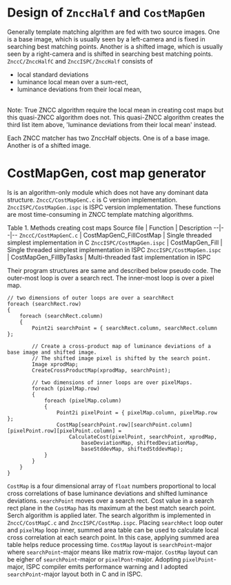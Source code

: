 # Design of `ZnccHalf` and `CostMapGen`
Generally template matching algrithm are fed with two source images.
One is a base image, which is usually seen by a left-camera and is fixed in searching best matching points.
Another is a shifted image, which is usually seen by a right-camera and is shifted in searching best matching points.
`ZnccC/ZnccHalfC` and `ZnccISPC/ZnccHalf` consists of 
* local standard deviations
* luminance local mean over a sum-rect,
* luminance deviations from their local mean,
<br>
Note: True ZNCC algorithm require the local mean in creating cost maps but this quasi-ZNCC algorithm
does not. This quasi-ZNCC algorithm creates the third list item above, 'luminance deviations from their local mean' instead.

Each ZNCC matcher has two ZnccHalf objects. One is of a base image. Another is of a shifted image.

# CostMapGen, cost map generator
Is is an algorithm-only module which does not have any dominant data structure.
`ZnccC/CostMapGenC.c` is C version implementation. `ZnccISPC/CostMapGen.ispc` is ISPC version implementation.
These functions are most time-consuming in ZNCC template matching algorithms.

Table 1. Methods creating cost maps
Source file | Function | Description
--|--|--
`ZnccC/CostMapGenC.c` | CostMapGenC_FillCostMap | Single threaded simplest implementation in C
`ZnccISPC/CostMapGen.ispc` | CostMapGen_Fill | Single threaded simplest implementation in ISPC
`ZnccISPC/CostMapGen.ispc` | CostMapGen_FillByTasks | Multi-threaded fast implementation in ISPC
<br>

Their program structures are same and described below pseudo code. The outer-most loop is over a search rect.
The inner-most loop is over a pixel map.
```
// two dimensions of outer loops are over a searchRect
foreach (searchRect.row)
{
    foreach (searchRect.column)
    {
        Point2i searchPoint = { searchRect.column, searchRect.column };

        // Create a cross-product map of luminance deviations of a base image and shifted image.
        // The shifted image pixel is shifted by the search point.
        Image xprodMap;
        CreateCrossProductMap(xprodMap, searchPoint);
        
        // two dimensions of inner loops are over pixelMaps.
        foreach (pixelMap.row)
        {
            foreach (pixelMap.column)
            {
                Point2i pixelPoint = { pixelMap.column, pixelMap.row };
                CostMap[searchPoint.row][searchPoint.column][pixelPoint.row][pixelPoint.column] =
                    CalculateCost(pixelPoint, searchPoint, xprodMap,
                        baseDeviationMap, shiftedDeviationMap,
                        baseStddevMap, shiftedStddevMap);
            }
        }
    }
}
```
`CostMap` is a four dimensional array of `float` numbers proportional to local cross correlations
of base luminance deviations and shifted luminance deviations. `searchPoint` moves over a search rect.
Cost value in a search rect plane in the `CostMap` has its maximum at the best match search point.
Serch algorithm is applied later. The search algorithm is implemented in `ZnccC/CostMapC.c` and
`ZnccISPC/CostMap.ispc`.
Placing `searchRect` loop outer and `pixelMap` loop inner, summed area table can be used to calculate
local cross correlation at each search point. In this case, applying summed area table helps reduce processing time.
`CostMap` layout is `searchPoint`-major where `searchPoint`-major means like matrix row-major.
`CostMap` layout can be eigher of `searchPoint`-major or `pixelPont`-major.
Adopting `pixelPoint`-major, ISPC compiler emits performance warning and I adopted
`searchPoint`-major layout both in C and in ISPC.

